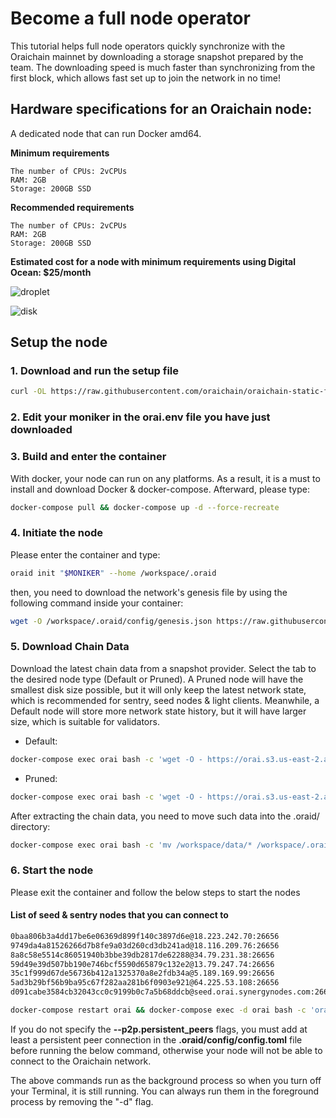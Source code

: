 # Become a full node operator

This tutorial helps full node operators quickly synchronize with the Oraichain mainnet by downloading a storage snapshot prepared by the team. The downloading speed is much faster than synchronizing from the first block, which allows fast set up to join the network in no time!

## Hardware specifications for an Oraichain node:

A dedicated node that can run Docker amd64.

**Minimum requirements**

```
The number of CPUs: 2vCPUs
RAM: 2GB
Storage: 200GB SSD
```

**Recommended requirements**

```
The number of CPUs: 2vCPUs
RAM: 2GB
Storage: 200GB SSD
```

**Estimated cost for a node with minimum requirements using Digital Ocean: $25/month**

![droplet](https://raw.githubusercontent.com/oraichain/oraichain-static-files/master/mainnet-static-files/droplet.jpg)

![disk](https://raw.githubusercontent.com/oraichain/oraichain-static-files/master/mainnet-static-files/disk.jpg)

## Setup the node

### 1. Download and run the setup file

```bash
curl -OL https://raw.githubusercontent.com/oraichain/oraichain-static-files/master/mainnet-static-files/docker-compose.fast.yml && curl -OL https://raw.githubusercontent.com/oraichain/oraichain-static-files/master/mainnet-static-files/orai.env && mv docker-compose.fast.yml docker-compose.yml
```

### 2. Edit your moniker in the orai.env file you have just downloaded

### 3. Build and enter the container

With docker, your node can run on any platforms. As a result, it is a must to install and download Docker & docker-compose. Afterward, please type:

```bash
docker-compose pull && docker-compose up -d --force-recreate
```

### 4. Initiate the node

Please enter the container and type:

```bash
oraid init "$MONIKER" --home /workspace/.oraid
```

then, you need to download the network's genesis file by using the following command inside your container:

```bash
wget -O /workspace/.oraid/config/genesis.json https://raw.githubusercontent.com/oraichain/oraichain-static-files/master/mainnet-static-files/genesis.json

```

### 5. Download Chain Data

Download the latest chain data from a snapshot provider. Select the tab to the desired node type (Default or Pruned). A Pruned node will have the smallest disk size possible, but it will only keep the latest network state, which is recommended for sentry, seed nodes & light clients. Meanwhile, a Default node will store more network state history, but it will have larger size, which is suitable for validators.

- Default:

``` bash
docker-compose exec orai bash -c 'wget -O - https://orai.s3.us-east-2.amazonaws.com/oraid-ms2-bk.tar.gz | tar -zxvf -'
```

- Pruned:

``` bash
docker-compose exec orai bash -c 'wget -O - https://orai.s3.us-east-2.amazonaws.com/oraid-data-pruned-wasm-bk.tar.gz | tar -zxvf -'
```

After extracting the chain data, you need to move such data into the .oraid/ directory:

```bash
docker-compose exec orai bash -c 'mv /workspace/data/* /workspace/.oraid/data && mv /workspace/wasm/ /workspace/.oraid && rmdir /workspace/data'
```

### 6. Start the node

Please exit the container and follow the below steps to start the nodes

#### List of seed & sentry nodes that you can connect to

```bash
0baa806b3a4dd17be6e06369d899f140c3897d6e@18.223.242.70:26656
9749da4a81526266d7b8fe9a03d260cd3db241ad@18.116.209.76:26656
8a8c58e5514c86051940b3bbe39db2817de62288@34.79.231.38:26656
59d49e39d507bb190e746bcf5590d65879c132e2@13.79.247.74:26656
35c1f999d67de56736b412a1325370a8e2fdb34a@5.189.169.99:26656
5ad3b29bf56b9ba95c67f282aa281b6f0903e921@64.225.53.108:26656
d091cabe3584cb32043cc0c9199b0c7a5b68ddcb@seed.orai.synergynodes.com:26656
```


```bash
docker-compose restart orai && docker-compose exec -d orai bash -c 'oraivisor start --p2p.pex false --p2p.persistent_peers "<node-id1>@<pubclic-ip1>:26656,<node-id2>@<public-ip2>:26656"'
```

If you do not specify the **--p2p.persistent_peers** flags, you must add at least a persistent peer connection in the **.oraid/config/config.toml** file before running the below command, otherwise your node will not be able to connect to the Oraichain network.

The above commands run as the background process so when you turn off your Terminal, it is still running. You can always run them in the foreground process by removing the "-d" flag.